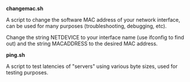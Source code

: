 **changemac.sh**

A script to change the software MAC address of your network interface, can be used for many purposes (troubleshooting, debugging, etc).

Change the string NETDEVICE to your interface name (use ifconfig to find out) and the string MACADDRESS to the desired MAC address.

**ping.sh**

A script to test latencies of "servers" using various byte sizes, used for testing purposes.
